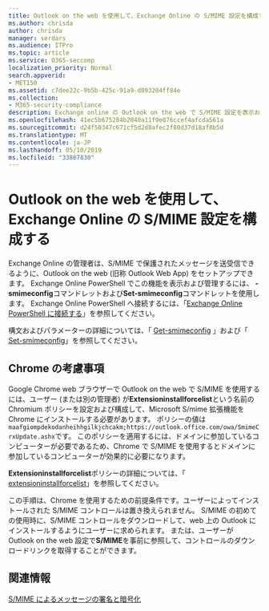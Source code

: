 ```yaml
---
title: Outlook on the web を使用して、Exchange Online の S/MIME 設定を構成する
ms.author: chrisda
author: chrisda
manager: serdars
ms.audience: ITPro
ms.topic: article
ms.service: O365-seccomp
localization_priority: Normal
search.appverid:
- MET150
ms.assetid: c7dee22c-9b5b-425c-91a9-d093204ff84e
ms.collection:
- M365-security-compliance
description: Exchange online の Outlook on the web で S/MIME 設定を表示および構成するために必要な Exchange Online 管理者の簡単な説明。
ms.openlocfilehash: 41ec5b675284b2040a11f9e076ccef4afcda561a
ms.sourcegitcommit: d24f50347c671cf5d2d8afec2f80d37d18af8b5d
ms.translationtype: MT
ms.contentlocale: ja-JP
ms.lasthandoff: 05/10/2019
ms.locfileid: "33867830"
---
```

# <a name="configure-smime-settings-in-exchange-online-for-outlook-on-the-web"></a>Outlook on the web を使用して、Exchange Online の S/MIME 設定を構成する

Exchange Online の管理者は、S/MIME で保護されたメッセージを送受信できるように、Outlook on the web (旧称 Outlook Web App) をセットアップできます。 Exchange Online PowerShell でこの機能を表示および管理するには、 **-smimeconfig**コマンドレットおよび**Set-smimeconfig**コマンドレットを使用します。 Exchange Online PowerShell へ接続するには、「[Exchange Online PowerShell に接続する](https://go.microsoft.com/fwlink/p/?linkid=396554)」を参照してください。

構文およびパラメーターの詳細については、「 [Get-smimeconfig](http://technet.microsoft.com/library/4b29fa89-0840-4fe9-8885-019fcef2e02b.aspx) 」および「 [Set-smimeconfig](http://technet.microsoft.com/library/de357ce0-8143-4c36-8032-026292fc63f0.aspx)」を参照してください。

## <a name="considerations-for-chrome"></a>Chrome の考慮事項

Google Chrome web ブラウザーで Outlook on the web で S/MIME を使用するには、ユーザー (または別の管理者) が**Extensioninstallforcelist**という名前の Chromium ポリシーを設定および構成して、Microsoft S/mime 拡張機能を Chrome にインストールする必要があります。 ポリシーの値は`maafgiompdekodanheihhgilkjchcakm;https://outlook.office.com/owa/SmimeCrxUpdate.ashx`です。 このポリシーを適用するには、ドメインに参加しているコンピューターが必要であるため、Chrome で S/MIME を使用するとドメインに参加しているコンピューターが効果的に必要になります。

**Extensioninstallforcelist**ポリシーの詳細については、「 [extensioninstallforcelist](http://dev.chromium.org/administrators/policy-list-3#ExtensionInstallForcelist)」を参照してください。

この手順は、Chrome を使用するための前提条件です。ユーザーによってインストールされた S/MIME コントロールは置き換えられません。 S/MIME の初めての使用時に、S/MIME コントロールをダウンロードして、web 上の Outlook にインストールするようにユーザーに求められます。 または、ユーザーが Outlook on the web 設定で**S/MIME**を事前に参照して、コントロールのダウンロードリンクを取得することができます。

## <a name="for-more-information"></a>関連情報

[S/MIME によるメッセージの署名と暗号化](s-mime-for-message-signing-and-encryption.md)
